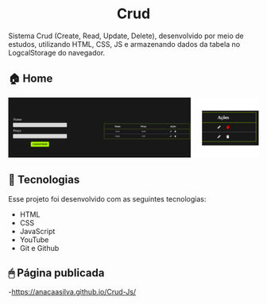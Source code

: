 <h1 align="center">Crud</h1>

Sistema Crud (Create, Read, Update, Delete), desenvolvido por meio de estudos, utilizando HTML, CSS, JS e armazenando dados da tabela no LogcalStorage do navegador. 
<br>

<p align="center">
  <h2>🏠 Home </h2>
  <img src="./landPage.png">
</p>

## 🚀 Tecnologias

Esse projeto foi desenvolvido com as seguintes tecnologias:

-  HTML
-  CSS
-  JavaScript
-  YouTube
-  Git e Github

## 🖱 Página publicada

-https://anacaasilva.github.io/Crud-Js/